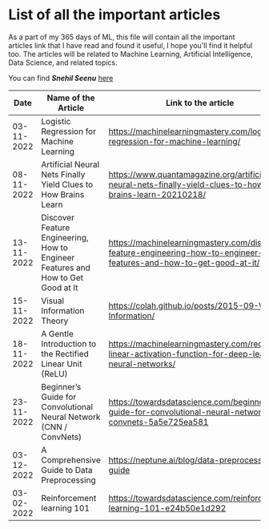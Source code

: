 # List of all the important articles
As a part of my 365 days of ML, this file will contain all the important articles link that I have read and found it useful, I hope you'll find it helpful too.
The articles will be related to Machine Learning, Artificial Intelligence, Data Science, and related topics.

You can find ***Snehil Seenu*** [here](https://twitter.com/SnehilSeenu)


| Date          | Name of the Article                                                                  | Link to the article          |
| ---           | -----------------                                                                    |----------------------------- |
| 03-11-2022    |Logistic Regression for Machine Learning                                              |https://machinelearningmastery.com/logistic-regression-for-machine-learning/
| 08-11-2022    |Artificial Neural Nets Finally Yield Clues to How Brains Learn                        |https://www.quantamagazine.org/artificial-neural-nets-finally-yield-clues-to-how-brains-learn-20210218/
| 13-11-2022    |Discover Feature Engineering, How to Engineer Features and How to Get Good at It      |https://machinelearningmastery.com/discover-feature-engineering-how-to-engineer-features-and-how-to-get-good-at-it/
| 15-11-2022    |Visual Information Theory                                                             |https://colah.github.io/posts/2015-09-Visual-Information/
| 18-11-2022    |A Gentle Introduction to the Rectified Linear Unit (ReLU)                             |https://machinelearningmastery.com/rectified-linear-activation-function-for-deep-learning-neural-networks/
| 23-11-2022    |Beginner’s Guide for Convolutional Neural Network (CNN / ConvNets)                    |https://towardsdatascience.com/beginners-guide-for-convolutional-neural-network-cnn-convnets-5a5e725ea581
| 03-12-2022    |A Comprehensive Guide to Data Preprocessing                                           |https://neptune.ai/blog/data-preprocessing-guide
| 03-02-2022    |Reinforcement learning 101                                                            |https://towardsdatascience.com/reinforcement-learning-101-e24b50e1d292
